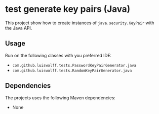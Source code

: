 # test generate key pairs (Java)

This project show how to create instances of `java.security.KeyPair` with the Java API.

## Usage

Run on the following classes with you preferred IDE:

* `com.github.luiswolff.tests.PasswordKeyPairGenerator.java`
* `com.github.luiswolff.tests.RandomKeyPairGenerator.java`

## Dependencies

The projects uses the following Maven dependencies:

 * None